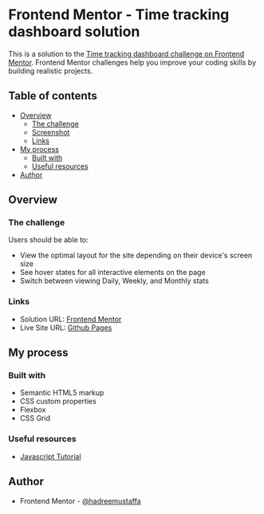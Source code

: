 # Frontend Mentor - Time tracking dashboard solution

This is a solution to the [Time tracking dashboard challenge on Frontend Mentor](https://www.frontendmentor.io/challenges/time-tracking-dashboard-UIQ7167Jw). Frontend Mentor challenges help you improve your coding skills by building realistic projects.

## Table of contents

- [Overview](#overview)
  - [The challenge](#the-challenge)
  - [Screenshot](#screenshot)
  - [Links](#links)
- [My process](#my-process)
  - [Built with](#built-with)
  - [Useful resources](#useful-resources)
- [Author](#author)

## Overview

### The challenge

Users should be able to:

- View the optimal layout for the site depending on their device's screen size
- See hover states for all interactive elements on the page
- Switch between viewing Daily, Weekly, and Monthly stats

### Links

- Solution URL: [Frontend Mentor](https://www.frontendmentor.io/solutions/time-tracking-dashboard-using-flexbox-grid-and-javascript-F6-SiqGbfp)
- Live Site URL: [Github Pages](https://hadreemustaffa.github.io/time-tracking-dashboard/)

## My process

### Built with

- Semantic HTML5 markup
- CSS custom properties
- Flexbox
- CSS Grid

### Useful resources

- [Javascript Tutorial](https://www.javascripttutorial.net/javascript-fetch-api/)

## Author

- Frontend Mentor - [@hadreemustaffa](https://www.frontendmentor.io/profile/hadreemustaffa)
